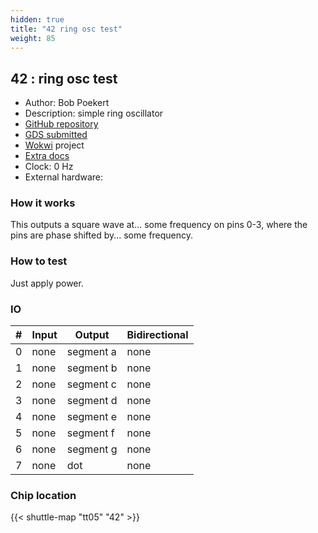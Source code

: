 ```yaml
---
hidden: true
title: "42 ring osc test"
weight: 85
---
```


## 42 : ring osc test

* Author: Bob Poekert
* Description: simple ring oscillator
* [GitHub repository](https://github.com/bobpoekert/tinytapeout)
* [GDS submitted](https://github.com/bobpoekert/tinytapeout/actions/runs/6750857041)
* [Wokwi](https://wokwi.com/projects/380408396356749313) project
* [Extra docs]()
* Clock: 0 Hz
* External hardware: 



### How it works

This outputs a square wave at... some frequency on pins 0-3, where the pins are phase shifted by... some frequency.


### How to test

Just apply power.


### IO

| # | Input        | Output       | Bidirectional      |
|---|--------------|--------------| -------------------|
| 0 | none  | segment a | none |
| 1 | none  | segment b | none |
| 2 | none  | segment c | none |
| 3 | none  | segment d | none |
| 4 | none  | segment e | none |
| 5 | none  | segment f | none |
| 6 | none  | segment g | none |
| 7 | none  | dot | none |

### Chip location

{{< shuttle-map "tt05" "42" >}}
